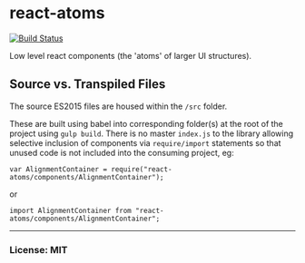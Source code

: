# react-atoms
[![Build Status](https://travis-ci.org/philcockfield/react-atoms.svg?branch=master)](https://travis-ci.org/philcockfield/react-atoms)

Low level react components (the 'atoms' of larger UI structures).



## Source vs. Transpiled Files
The source ES2015 files are housed within the `/src` folder.  

These are built using babel into corresponding folder(s) at the root of the project using `gulp build`.
There is no master `index.js` to the library allowing selective inclusion of components via `require/import` statements
so that unused code is not included into the consuming project, eg:

    var AlignmentContainer = require("react-atoms/components/AlignmentContainer");

or

    import AlignmentContainer from "react-atoms/components/AlignmentContainer";


---
### License: MIT
